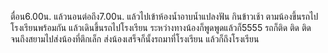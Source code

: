 ตื่อน6.00น. แล้วนอนต่อถึง7.00น. แล้วไปเข้าห้องน้ำอาบน้ำแปลงฟัน กินข้าวเช้า 
ตามน้องขึ้นรถไปโรงเรียนพร้อมกัน
แล้วเดินขึ้นรถไปโรงเรียน ระหว่างทางน้องก็พูดพูดแล้วก็5555 รถก็ติด ติด ติด
จนถึงสยามไปส่งน้องที่ตึกเล็ก ส่งน้องเสร็จก็นั้งรถมาที่โรงเรียน แล้วก็ถึงโรงเรียน
